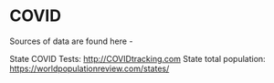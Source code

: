 # COVID

Sources of data are found here -

State COVID Tests: http://COVIDtracking.com
State total population: https://worldpopulationreview.com/states/
